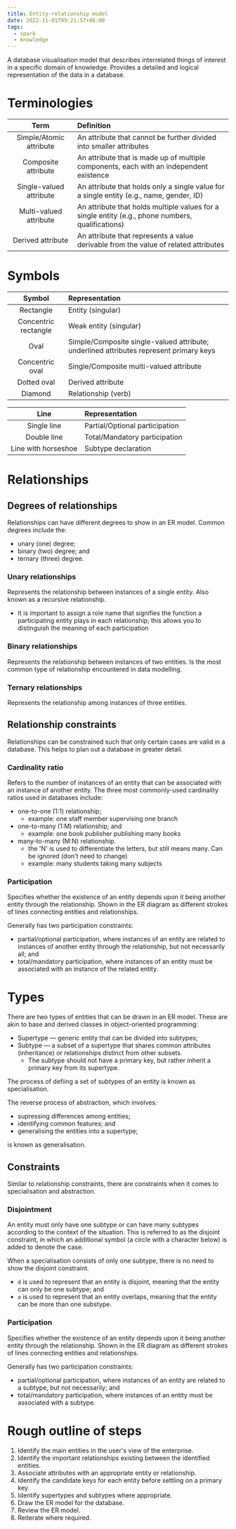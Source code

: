 ```yaml
---
title: Entity-relationship model
date: 2022-11-01T09:21:57+08:00
tags:
  - spark
  - knowledge
---
```


A database visualisation model that describes interrelated things of interest in a specific domain of knowledge. Provides a detailed and logical representation of the data in a database.

# Terminologies

| Term | Definition |
|:-:|:-|
| Simple/Atomic attribute | An attribute that cannot be further divided into smaller attributes |
| Composite attribute | An attribute that is made up of multiple components, each with an independent existence |
| Single-valued attribute | An attribute that holds only a single value for a single entity (e.g., name, gender, ID) |
| Multi-valued attribute | An attribute that holds multiple values for a single entity (e.g., phone numbers, qualifications) |
| Derived attribute | An attribute that represents a value derivable from the value of related attributes | 

# Symbols

| Symbol | Representation |
|:-:|:-|
| Rectangle | Entity (singular) |
| Concentric rectangle | Weak entity (singular) |
| Oval | Simple/Composite single-valued attribute; underlined attributes represent primary keys |
| Concentric oval | Single/Composite multi-valued attribute |
| Dotted oval | Derived attribute |
| Diamond | Relationship (verb) |

| Line | Representation |
|:-:|:-|
| Single line | Partial/Optional participation |
| Double line | Total/Mandatory participation |
| Line with horseshoe | Subtype declaration |

# Relationships

## Degrees of relationships
Relationships can have different degrees to show in an ER model. Common degrees include the:
- unary (one) degree;
- binary (two) degree; and
- ternary (three) degree.

### Unary relationships
Represents the relationship between instances of a single entity. Also known as a recursive relationship.

- It is important to assign a role name that signifies the function a participating entity plays in each relationship; this allows you to distinguish the meaning of each participation

### Binary relationships
Represents the relationship between instances of two entities. Is the most common type of relationship encountered in data modelling.

### Ternary relationships
Represents the relationship among instances of three entities.

## Relationship constraints
Relationships can be constrained such that only certain cases are valid in a database. This helps to plan out a database in greater detail.

### Cardinality ratio
Refers to the number of instances of an entity that can be associated with an instance of another entity. The three most commonly-used cardinality ratios used in databases include:
- one-to-one (1:1) relationship;
	- example: one staff member supervising one branch
- one-to-many (1:M) relationship; and
	- example: one book publisher publishing many books
- many-to-many (M:N) relationship.
	- the 'N' is used to differentiate the letters, but still means many. Can be ignored (don't need to change)
	- example: many students taking many subjects

### Participation
Specifies whether the existence of an entity depends upon it being another entity through the relationship. Shown in the ER diagram as different strokes of lines connecting entities and relationships.

Generally has two participation constraints:
- partial/optional participation, where instances of an entity are related to instances of another entity through the relationship, but not necessarily all; and
- total/mandatory participation, where instances of an entity must be associated with an instance of the related entity.

# Types

There are two types of entities that can be drawn in an ER model. These are akin to base and derived classes in object-oriented programming:
- Supertype — generic entity that can be divided into subtypes;
- Subtype — a subset of a supertype that shares common attributes (inheritance) or relationships distinct from other subsets.
	- The subtype should not have a primary key, but rather inherit a primary key from its supertype.

The process of defiing a set of subtypes of an entity is known as specialisation. 

The reverse process of abstraction, which involves:
- supressing differences among entities;
- identifying common features; and
- generalising the entities into a supertype;

is known as generalisation.

## Constraints
Similar to relationship constraints, there are constraints when it comes to specialisation and abstraction.

### Disjointment
An entity must only have one subtype or can have many subtypes according to the context of the situation. This is referred to as the disjoint constraint, in which an additional symbol (a circle with a character below) is added to denote the case.

When a specialisation consists of only one subtype, there is no need to show the disjoint constraint.

- `d` is used to represent that an entity is disjoint, meaning that the entity can only be one subtype; and
- `o` is used to represent that an entity overlaps, meaning that the entity can be more than one substype.

### Participation
Specifies whether the existence of an entity depends upon it being another entity through the relationship. Shown in the ER diagram as different strokes of lines connecting entities and relationships.

Generally has two participation constraints:
- partial/optional participation, where instances of an entity are related to a subtype, but not necessarily; and
- total/mandatory participation, where instances of an entity must be associated with a subtype.

# Rough outline of steps

1. Identify the main entities in the user's view of the enterprise.
2. Identify the important relationships existing between the identified entities.
3. Associate attributes with an appropriate entity or relationship.
4. Identify the candidate keys for each entity before settling on a primary key.
5. Identify supertypes and subtypes where appropriate.
6. Draw the ER model for the database.
7. Review the ER model.
8. Reiterate where required.